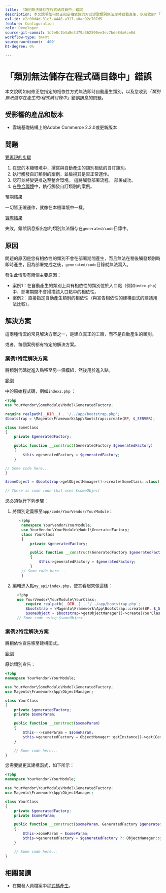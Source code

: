 ```yaml
---
title: 「類別無法儲存在程式碼目錄中」錯誤
description: 本文說明如何修正指定相依性的方式導致類別無法即時自動產生，以及收到*「類別無法儲存在產生的/程式碼目錄中」*錯誤訊息的問題。
exl-id: e2c00d4d-31c3-4446-a317-a8ac92c707d5
feature: Configuration
role: Developer
source-git-commit: 1d2e0c1b4a8e3d79a362500ee3ec7bde84a6ce0d
workflow-type: tm+mt
source-wordcount: '409'
ht-degree: 0%

---
```


# 「類別無法儲存在程式碼目錄中」錯誤

本文說明如何修正您指定的相依性方式無法即時自動產生類別，以及您收到&#x200B;*「類別無法儲存在產生的/程式碼目錄中」*&#x200B;錯誤訊息的問題。

## 受影響的產品和版本

* 雲端基礎結構上的Adobe Commerce 2.2.0或更新版本

## 問題

<u>要再現的步驟</u>

1. 在您的本機環境中，撰寫與自動產生的類別相依的自訂類別。
1. 執行觸發自訂類別的案例，並檢視其是否正常運作。
1. 認可並將變更推送至整合環境。 這將觸發部署流程。 部署成功。
1. 在[整合環境](/help/announcements/adobe-commerce-announcements/integration-environment-enhancement-request-pro-and-starter.md)中，執行觸發自訂類別的案例。

<u>預期結果</u>

一切皆正確運作，就像在本機環境中一樣。

<u>實際結果</u>

失敗，錯誤訊息指出您的類別無法儲存在`generated/code`目錄中。

## 原因

問題的原因是您有相依性的類別不會在部署期間產生，而且無法在稍後觸發類別時即時產生，因為部署完成之後，`generated/code`目錄就無法寫入。

發生此情形有兩個主要原因：

* 案例1：在自動產生的類別上具有相依性的類別位於入口點（例如`index.php`）中，部署期間不會掃描該入口點中的相依性。
* 案例2：直接指定自動產生類別的相依性（與宣告相依性的建構函式的建議用法比較）。

## 解決方案

這兩種情況的常見解決方案之一，是建立真正的工廠，而不是自動產生的類別。

或者，每個案例都有特定的解決方案。

### 案例1特定解決方案

將類別代碼從進入點移至另一個模組，然後用於進入點。

<u>範例</u>

中的原始程式碼，例如`index2.php` ：

```php
<?php
use YourVendor\SomeModule\Model\GeneratedFactory;

require realpath(__DIR__) . '/../app/bootstrap.php';
$bootstrap = \Magento\Framework\App\Bootstrap::create(BP, $_SERVER);

class SomeClass
{
    private $generatedFactory;

    public function __construct(GeneratedFactory $generatedFactory)
    {
        $this->generatedFactory = $generatedFactory;
    }

// Some code here...
}

$someObject = $bootstrap->getObjectManager()->create(SomeClass::class);

// There is some code that uses $someObject
```

您必須執行下列步驟：

1. 將類別定義移至`app/code/YourVendor/YourModule`：

   ```php
      <?php
       namespace YourVendor\YourModule;
       use YourVendor\YourModule\Model\GeneratedFactory;
       class YourClass
       {
           private $generatedFactory;
   
           public function __construct(GeneratedFactory $generatedFactory)
           {
               $this->generatedFactory = $generatedFactory;
           }
       // Some code here...
       }
   ```

1. 編輯進入點`my_api/index.php`，使其看起來像這樣：

   ```php
     <?php
     use YourVendor\YourModule\YourClass;
         require realpath(__DIR__) . '/../app/bootstrap.php';
         $bootstrap = \Magento\Framework\App\Bootstrap::create(BP, $_SERVER);
         $someObject = $bootstrap->getObjectManager()->create(YourClass::class);
     // Some code using $someObject
   ```

### 案例2特定解決方案

將相依性宣告移至建構函式。

<u>範例</u>

原始類別宣告：

```php
<?php
namespace YourVendor\YourModule;

use YourVendor\SomeModule\Model\GeneratedFactory;
use Magento\Framework\App\ObjectManager;

class YourClass
{
    private $generatedFactory;
    private $someParam;

    public function __construct($someParam)
    {
        $this--->someParam = $someParam;
        $this->generatedFactory = ObjectManager::getInstance()->get(GeneratedFactory::class);
    }

    // Some code here...
}
```

您需要變更其建構函式，如下所示：

```php
<?php
namespace YourVendor\YourModule;

use YourVendor\YourModule\Model\GeneratedFactory;
use Magento\Framework\App\ObjectManager;

class YourClass
{
    private $generatedFactory;
    private $someParam;

    public function __construct($someParam, GeneratedFactory $generatedFactory = null)
    {
        $this->someParam = $someParam;
        $this->generatedFactory = $generatedFactory ?: ObjectManager::getInstance()->get(GeneratedFactory::class);
    }

    // Some code here...
}
```

## 相關閱讀

* 在開發人員檔案中[程式碼產生](https://devdocs.magento.com/guides/v2.3/extension-dev-guide/code-generation.html)。
